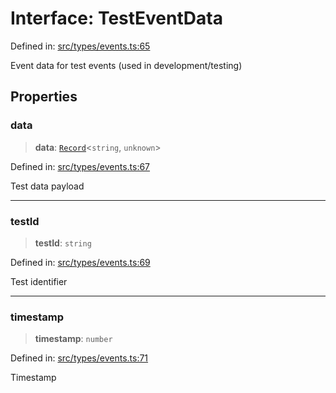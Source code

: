 # Interface: TestEventData

Defined in: [src/types/events.ts:65](https://github.com/Nick2bad4u/Uptime-Watcher/blob/8a1973382d5fe14c52996ecda381894eb7ecd4a6/src/types/events.ts#L65)

Event data for test events (used in development/testing)

## Properties

### data

> **data**: [`Record`](https://www.typescriptlang.org/docs/handbook/utility-types.html#recordkeys-type)\<`string`, `unknown`\>

Defined in: [src/types/events.ts:67](https://github.com/Nick2bad4u/Uptime-Watcher/blob/8a1973382d5fe14c52996ecda381894eb7ecd4a6/src/types/events.ts#L67)

Test data payload

***

### testId

> **testId**: `string`

Defined in: [src/types/events.ts:69](https://github.com/Nick2bad4u/Uptime-Watcher/blob/8a1973382d5fe14c52996ecda381894eb7ecd4a6/src/types/events.ts#L69)

Test identifier

***

### timestamp

> **timestamp**: `number`

Defined in: [src/types/events.ts:71](https://github.com/Nick2bad4u/Uptime-Watcher/blob/8a1973382d5fe14c52996ecda381894eb7ecd4a6/src/types/events.ts#L71)

Timestamp
